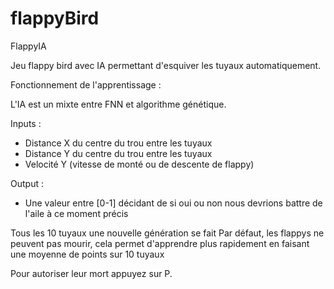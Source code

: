 # flappyBird
FlappyIA

Jeu flappy bird avec IA permettant d'esquiver les tuyaux automatiquement.

Fonctionnement de l'apprentissage :

L'IA est un mixte entre FNN et algorithme génétique.

Inputs : 
  - Distance X du centre du trou entre les tuyaux
  - Distance Y du centre du trou entre les tuyaux
  - Velocité Y (vitesse de monté ou de descente de flappy)
  
 Output :
  - Une valeur entre [0-1] décidant de si oui ou non nous devrions battre de l'aile à ce moment précis

Tous les 10 tuyaux une nouvelle génération se fait
Par défaut, les flappys ne peuvent pas mourir, cela permet d'apprendre plus rapidement en faisant une moyenne de points sur 10 tuyaux

Pour autoriser leur mort appuyez sur P.
